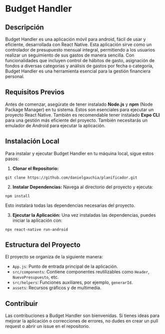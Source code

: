 # Budget Handler

## Descripción
Budget Handler es una aplicación móvil para android, fácil de usar y eficiente, desarrollada con React Native. Esta aplicación sirve como un controlador de presupuesto mensual integral, permitiendo a los usuarios realizar un seguimiento de sus gastos de manera sencilla. Con funcionalidades que incluyen control de hábitos de gasto, asignación de fondos a diversas categorías y análisis de gastos por fecha o categoría, Budget Handler es una herramienta esencial para la gestión financiera personal.

## Requisitos Previos
Antes de comenzar, asegúrate de tener instalado **Node.js** y **npm** (Node Package Manager) en tu sistema. Estos son esenciales para ejecutar un proyecto React Native. También es recomendable tener instalado **Expo CLI** para una gestión más eficiente del proyecto. También necesitarás un emulador de Android para ejecutar la aplicación.

## Instalación Local

Para instalar y ejecutar Budget Handler en tu máquina local, sigue estos pasos:

1. **Clonar el Repositorio:**
```
git clone https://github.com/danielgauchia/planificador.git
```
2. **Instalar Dependencias:**
Navega al directorio del proyecto y ejecuta:
```
npm install
```
Esto instalará todas las dependencias necesarias del proyecto.

3. **Ejecutar la Aplicación:**
Una vez instaladas las dependencias, puedes iniciar la aplicación con:
```
npx react-native run-android
```
## Estructura del Proyecto

El proyecto se organiza de la siguiente manera:
- `App.js`: Punto de entrada principal de la aplicación.
- `src/components`: Contiene componentes reutilizables como `Header`, `NuevoPresupuesto`, etc.
- `src/helpers`: Funciones auxiliares, por ejemplo, `generarId`.
- `assets`: Recursos gráficos y de multimedia.

## Contribuir

Las contribuciones a Budget Handler son bienvenidas. Si tienes ideas para mejorar la aplicación o correcciones de errores, no dudes en crear un pull request o abrir un issue en el repositorio.
